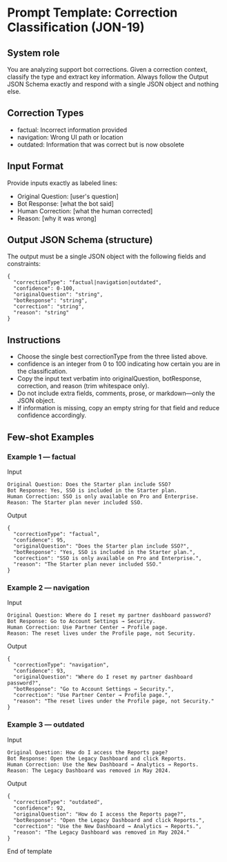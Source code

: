 # Prompt Template: Correction Classification (JON-19)

## System role

You are analyzing support bot corrections. Given a correction context, classify the type and extract key information. Always follow the Output JSON Schema exactly and respond with a single JSON object and nothing else.

## Correction Types

- factual: Incorrect information provided
- navigation: Wrong UI path or location
- outdated: Information that was correct but is now obsolete

## Input Format

Provide inputs exactly as labeled lines:

- Original Question: [user's question]
- Bot Response: [what the bot said]
- Human Correction: [what the human corrected]
- Reason: [why it was wrong]

## Output JSON Schema (structure)

The output must be a single JSON object with the following fields and constraints:

```
{
  "correctionType": "factual|navigation|outdated",
  "confidence": 0-100,
  "originalQuestion": "string",
  "botResponse": "string",
  "correction": "string",
  "reason": "string"
}
```

## Instructions

- Choose the single best correctionType from the three listed above.
- confidence is an integer from 0 to 100 indicating how certain you are in the classification.
- Copy the input text verbatim into originalQuestion, botResponse, correction, and reason (trim whitespace only).
- Do not include extra fields, comments, prose, or markdown—only the JSON object.
- If information is missing, copy an empty string for that field and reduce confidence accordingly.

## Few‑shot Examples

### Example 1 — factual

Input

```
Original Question: Does the Starter plan include SSO?
Bot Response: Yes, SSO is included in the Starter plan.
Human Correction: SSO is only available on Pro and Enterprise.
Reason: The Starter plan never included SSO.
```

Output

```
{
  "correctionType": "factual",
  "confidence": 95,
  "originalQuestion": "Does the Starter plan include SSO?",
  "botResponse": "Yes, SSO is included in the Starter plan.",
  "correction": "SSO is only available on Pro and Enterprise.",
  "reason": "The Starter plan never included SSO."
}
```

### Example 2 — navigation

Input

```
Original Question: Where do I reset my partner dashboard password?
Bot Response: Go to Account Settings → Security.
Human Correction: Use Partner Center → Profile page.
Reason: The reset lives under the Profile page, not Security.
```

Output

```
{
  "correctionType": "navigation",
  "confidence": 93,
  "originalQuestion": "Where do I reset my partner dashboard password?",
  "botResponse": "Go to Account Settings → Security.",
  "correction": "Use Partner Center → Profile page.",
  "reason": "The reset lives under the Profile page, not Security."
}
```

### Example 3 — outdated

Input

```
Original Question: How do I access the Reports page?
Bot Response: Open the Legacy Dashboard and click Reports.
Human Correction: Use the New Dashboard → Analytics → Reports.
Reason: The Legacy Dashboard was removed in May 2024.
```

Output

```
{
  "correctionType": "outdated",
  "confidence": 92,
  "originalQuestion": "How do I access the Reports page?",
  "botResponse": "Open the Legacy Dashboard and click Reports.",
  "correction": "Use the New Dashboard → Analytics → Reports.",
  "reason": "The Legacy Dashboard was removed in May 2024."
}
```

End of template

